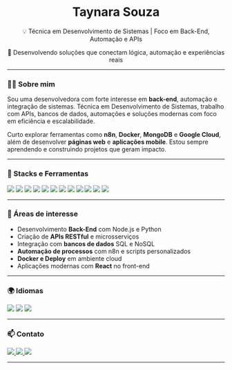 <h1 align="center">Taynara Souza</h1>

<p align="center">
💡 Técnica em Desenvolvimento de Sistemas | Foco em Back-End, Automação e APIs
</p>

<p align="center">
🚀 Desenvolvendo soluções que conectam lógica, automação e experiências reais
</p>

---

### 👩‍💻 Sobre mim

Sou uma desenvolvedora com forte interesse em **back-end**, automação e integração de sistemas. Técnica em Desenvolvimento de Sistemas, trabalho com APIs, bancos de dados, automações e soluções modernas com foco em eficiência e escalabilidade.

Curto explorar ferramentas como **n8n**, **Docker**, **MongoDB** e **Google Cloud**, além de desenvolver **páginas web** e **aplicações mobile**. Estou sempre aprendendo e construindo projetos que geram impacto.

---

### 🧰 Stacks e Ferramentas

<div align="left">
  <img src="https://img.shields.io/badge/JavaScript-F7DF1E?style=for-the-badge&logo=javascript&logoColor=black" />
  <img src="https://img.shields.io/badge/Python-3776AB?style=for-the-badge&logo=python&logoColor=white" />
  <img src="https://img.shields.io/badge/Node.js-339933?style=for-the-badge&logo=node.js&logoColor=white" />
  <img src="https://img.shields.io/badge/React-61DAFB?style=for-the-badge&logo=react&logoColor=black" />
  <img src="https://img.shields.io/badge/MySQL-005C84?style=for-the-badge&logo=mysql&logoColor=white" />
  <img src="https://img.shields.io/badge/MongoDB-47A248?style=for-the-badge&logo=mongodb&logoColor=white" />
  <img src="https://img.shields.io/badge/Git-F05032?style=for-the-badge&logo=git&logoColor=white" />
  <img src="https://img.shields.io/badge/GitHub-181717?style=for-the-badge&logo=github&logoColor=white" />
  <img src="https://img.shields.io/badge/Docker-2496ED?style=for-the-badge&logo=docker&logoColor=white" />
  <img src="https://img.shields.io/badge/n8n-EF6C00?style=for-the-badge&logo=n8n&logoColor=white" />
  <img src="https://img.shields.io/badge/Google_Cloud-4285F4?style=for-the-badge&logo=googlecloud&logoColor=white" />
  <img src="https://img.shields.io/badge/VSCode-007ACC?style=for-the-badge&logo=visualstudiocode&logoColor=white" />
</div>

---

### 🚀 Áreas de interesse

- Desenvolvimento **Back-End** com Node.js e Python  
- Criação de **APIs RESTful** e microsserviços  
- Integração com **bancos de dados** SQL e NoSQL  
- **Automação de processos** com n8n e scripts personalizados  
- **Docker e Deploy** em ambiente cloud  
- Aplicações modernas com **React** no front-end

---

### 🌍 Idiomas

<div align="left">
  <img src="https://img.shields.io/badge/-Native_Portuguese-green?style=for-the-badge&logo=googletranslate&logoColor=white" />
  <img src="https://img.shields.io/badge/-Advanced_Spanish-yellow?style=for-the-badge&logo=googletranslate&logoColor=white" />
  <img src="https://img.shields.io/badge/-Learning_English-blue?style=for-the-badge&logo=googletranslate&logoColor=white" />
</div>

---

### 📫 Contato

<div align="left">
  <a href="www.linkedin.com/in/taynara-correia-souza" target="_blank">
    <img src="https://img.shields.io/badge/-LinkedIn-0077B5?style=for-the-badge&logo=linkedin&logoColor=white" />
  </a>
  <a href="taynara.souza.dev@gmail.com">
    <img src="https://img.shields.io/badge/-Email-D14836?style=for-the-badge&logo=gmail&logoColor=white" />
  </a>
  <a href="https://wa.me/55SEUNUMERO" target="_blank">
    <img src="https://img.shields.io/badge/-WhatsApp-25D366?style=for-the-badge&logo=whatsapp&logoColor=white" />
  </a>
</div>

---

